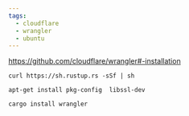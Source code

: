 ```yaml
---
tags:
  - cloudflare
  - wrangler
  - ubuntu
---
```



https://github.com/cloudflare/wrangler#-installation

```
curl https://sh.rustup.rs -sSf | sh

apt-get install pkg-config  libssl-dev

cargo install wrangler

```